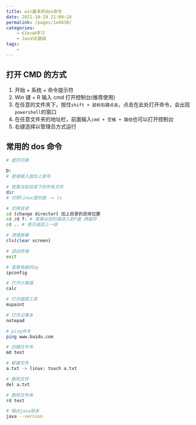 ```yaml
---
title: win基本的dos命令
date: 2021-10-29 21:09:24
permalink: /pages/1e0438/
categories:
    - 《Java》学习
    - JavaSE基础
tags:
    -
---
```


## 打开 CMD 的方式

1.  开始 + 系统 + 命令提示符
2.  Win 键 + R 输入 cmd 打开控制台(推荐使用)
3.  在任意的文件夹下，按住`shift + 鼠标右键点击`，点击在此处打开命令，会出现`powershell`的窗口
4.  在任意文件夹的地址栏，前面输入`cmd + 空格 + 路径`也可以打开控制台
5.  右键选择以管理员方式运行

## 常用的 dos 命令

```bash
# 盘符切换

D:
# 直接输入盘加上冒号

# 查看当前目录下的所有文件
dir
# 对照linux里的是 -> ls

# 切换目录
cd (change director) 加上目录的具体位置
cd /d f: # 直接从别的盘进入到f盘 跨盘符
cd .. # 表示返回上一级

# 清理屏幕
cls(clear screen)

# 退出终端
exit

# 查看电脑的ip
ipconfig

# 打开计算器
calc

# 打开画图工具
mspaint

# 打开记事本
notepad

# ping命令
ping www.baidu.com

# 创建文件夹
md test

# 新建文件
a.txt -> linux: touch a.txt

# 删除文件
del a.txt

# 删除文件夹
rd test

# 输出java版本
java --version
```
